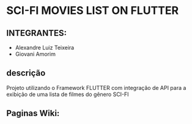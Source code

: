 <h1>SCI-FI MOVIES LIST ON FLUTTER</h1>

<h2>INTEGRANTES:</h2>

<ul>
  <li>
    Alexandre Luiz Teixeira
  </li>
  <li>
    Giovani Amorim
  </li>
</ul>

<h2>
  descrição
</h2>

<p>Projeto utilizando o Framework FLUTTER com integração de API para a exibição de uma lista de filmes do gênero SCI-FI</p>

<h2>Paginas Wiki:</h2>

